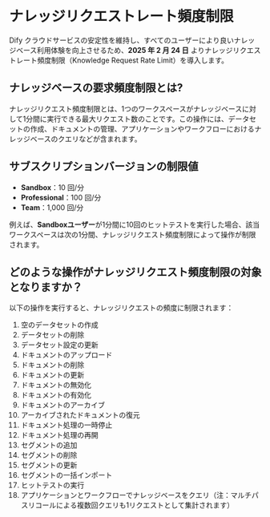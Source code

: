 # ナレッジリクエストレート頻度制限

Dify クラウドサービスの安定性を維持し、すべてのユーザーにより良いナレッジベース利用体験を向上させるため、**2025 年 2 月 24 日** よりナレッジリクエストレート頻度制限（Knowledge Request Rate Limit）を導入します。

## ナレッジベースの要求頻度制限とは?

ナレッジリクエスト頻度制限とは、1つのワークスペースがナレッジベースに対して1分間に実行できる最大リクエスト数のことです。この操作には、データセットの作成、ドキュメントの管理、アプリケーションやワークフローにおけるナレッジベースのクエリなどが含まれます。

## サブスクリプションバージョンの制限値

-   **Sandbox**：10 回/分
-   **Professional**：100 回/分
-   **Team**：1,000 回/分

例えば、**Sandboxユーザー**が1分間に10回のヒットテストを実行した場合、該当ワークスペースは次の1分間、ナレッジリクエスト頻度制限によって操作が制限されます。

## どのような操作がナレッジリクエスト頻度制限の対象となりますか？

以下の操作を実行すると、ナレッジリクエストの頻度に制限されます：

1.  空のデータセットの作成
2.  データセットの削除
3.  データセット設定の更新
4.  ドキュメントのアップロード
5.  ドキュメントの削除
6.  ドキュメントの更新
7.  ドキュメントの無効化
8.  ドキュメントの有効化
9.  ドキュメントのアーカイブ
10. アーカイブされたドキュメントの復元
11. ドキュメント処理の一時停止
12. ドキュメント処理の再開
13. セグメントの追加
14. セグメントの削除
15. セグメントの更新
16. セグメントの一括インポート
17. ヒットテストの実行
18. アプリケーションとワークフローでナレッジベースをクエリ（注：マルチパスリコールによる複数回クエリも1リクエストとして集計されます）